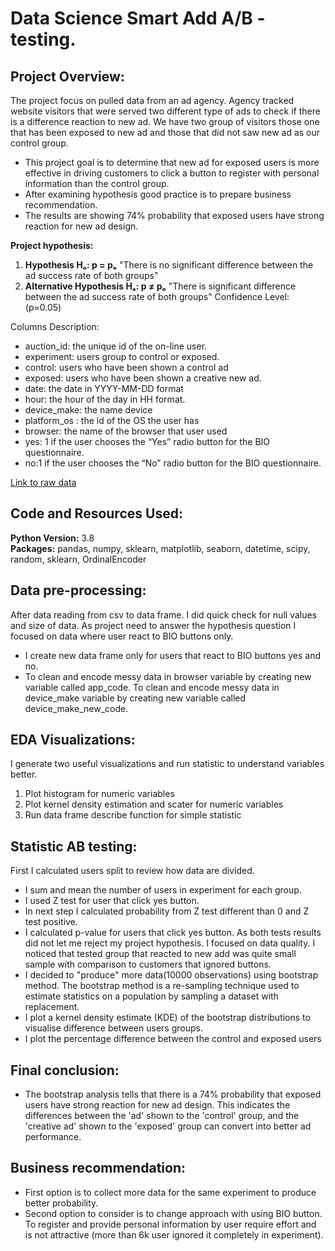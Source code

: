 # Data Science Smart Add A/B - testing.
## Project Overview:
The project focus on pulled data from an ad agency. Agency tracked website visitors that were served two different type of ads to check if there is a difference reaction to new ad. We have two group of visitors those one that has been exposed to new ad and those that did not saw new ad as our control group.  
* This project goal is to determine that new ad for exposed users is more effective in driving customers to click a button to register with personal information than the control group. 
* After examining hypothesis good practice is to prepare business recommendation. 
* The results are showing 74% probability that exposed users have strong reaction for new ad design.


**Project hypothesis:**
1. **Hypothesis Hₒ: p = pₒ** "There is no significant difference between the ad success rate of both groups"
2. **Alternative Hypothesis Hₐ: p ≠ pₒ** "There is significant difference between the ad success rate of both groups"
Confidence Level: (p=0.05)

Columns Description:
* auction_id: the unique id of the on-line user.
* experiment: users group to control or exposed.
* control: users who have been shown a control ad
* exposed: users who have been shown a creative new ad.
* date: the date in YYYY-MM-DD format
* hour: the hour of the day in HH format.
* device_make: the name device
* platform_os : the id of the OS the user has
* browser: the name of the browser that user used
* yes: 1 if the user chooses the “Yes” radio button for the BIO questionnaire.
* no:1 if the user chooses the “No” radio button for the BIO questionnaire.

[Link to raw data](https://www.kaggle.com/osuolaleemmanuel/a-b-testing-analysis-for-smart-ad/data)


## Code and Resources Used: 
**Python Version:** 3.8  
**Packages:** pandas, numpy, sklearn, matplotlib, seaborn, datetime, scipy, random, sklearn, OrdinalEncoder
 

## Data pre-processing:
After data reading from csv to data frame. I did quick check for null values and size of data. As project need to answer the hypothesis question I focused on data where user react to BIO buttons only. 
* I create new data frame only for users that react to BIO buttons yes and no.
* To clean and encode messy data in browser variable by creating new variable called app_code.
 To clean and encode messy data in device_make variable by creating new variable called device_make_new_code. 


## EDA Visualizations:
I generate two useful visualizations and run statistic to understand variables better.
1. Plot histogram for numeric variables
2. Plot  kernel density estimation and scater for numeric variables
3. Run data frame describe function for simple statistic


## Statistic AB testing:
First I calculated users split to review how data are divided.
* I sum and mean the number of users in experiment for each group.
* I used Z test for user that click yes button.
* In next step I calculated probability from Z test different than 0 and Z test positive.
* I calculated p-value for users that click yes button.
As both tests results did not let me reject my project hypothesis. I focused on data quality. I noticed that tested group that reacted to new add was quite small sample with comparison to customers that ignored buttons.
* I decided to "produce" more data(10000 observations) using bootstrap method. The bootstrap method is a re-sampling technique used to estimate statistics on a population by sampling a dataset with replacement.
* I plot a kernel density estimate (KDE) of the bootstrap distributions to visualise difference between users groups.
* I plot the percentage difference between the control and exposed users


## Final conclusion:

* The bootstrap analysis tells that there is a 74% probability that exposed users have strong reaction for new ad design. This indicates the differences between the 'ad' shown to the 'control' group, and the 'creative ad' shown to the 'exposed' group can convert into better ad performance.


## Business recommendation:

* First option is to collect more data for the same experiment to produce better probability.
* Second option to consider is to change approach with using BIO button. To register and provide personal information by user require effort and is not attractive (more than 6k user ignored it completely in experiment).
